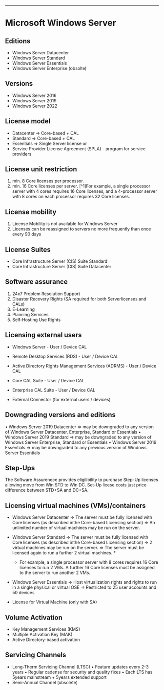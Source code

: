 ------------------------
# Microsoft Windows Server 

## Editions
- Windows Server Datacenter
- Windows Server Standard
- Windows Server Essentials
- Windows Server Enterprise (obsolte)

## Versions
- Windows Server 2016
- Windows Server 2019
- Windows Server 2022

## License model
- Datacenter => Core-based + CAL
- Standard => Core-based + CAL
- Essentials => Single Server license
or
- Service Provider License Agreement (SPLA) - program for service providers

## License unit restriction
1. min. 8 Core licenses per processor.
2. min. 16 Core licenses per server.
[^1]For example, a single processor server with 4 cores requires 16 Core licenses, and a 4-processor server with 8 cores on each processor requires 32 Core licenses.

## License mobility
1. License Mobility is not available for Windows Server
2. Licenses can be reassigned to servers no more frequently than once every 90 days

## License Suites
- Core Infrastructure Server (CIS) Suite Standard
- Core Infrastructure Server (CIS) Suite Datacenter

## Software assurance
1. 24x7 Problem Resolution Support
2. Disaster Recovery Rights (SA required for both Serverlicenses and CALs)
3. E-Learning
4. Planning Services
5. Self-Hosting Use Rights

## Licensing external users
- Windows Server - User / Device CAL 
- Remote Desktop Services (RDS) - User / Device CAL
- Active Directory Rights Management Services (ADRMS) - User / Device CAL

- Core CAL Suite - User / Device CAL
- Enterprise CAL Suite - User / Device CAL

- External Connector (for external users / devices)

## Downgrading versions and editions
• Windows Server 2019 Datacenter => may be downgraded to any version of Windows Server Datacenter, Enterprise, Standard or Essentials
• Windows Server 2019 Standard => may be downgraded to any version of Windows Server Enterprise, Standard or Essentials
• Windows Server 2019 Essentials => may be downgraded to any previous version of Windows Server Essentials

## Step-Ups
The Software Assurenece provides eligilibility to purchase Step-Up licenses allowing move from Win STD to Win DC.
Set-Up licese costs just price difference between STD+SA and DC+SA. 

## Licensing virtual machines (VMs)/containers
- Windows Server Datacenter
	=> The server must be fully licensed with Core licenses (as described inthe Core-based Licensing section)
	=> An unlimited number of virtual machines may be run on the server.
- Windows Server Standard
	=> The server must be fully licensed with Core licenses (as described inthe Core-based Licensing section)
	=> 2 virtual machines may be run on the server.
	=> The server must be licensed again to run a further 2 virtual machines. *
	
	* For example, a single processor server with 8 cores requires 16 Core
	licenses to run 2 VMs. A further 16 Core licenses must be assigned to
	the server to run another 2 VMs.
- Windows Server Essentials
	=> Host virtualization rights and rights to run in a single physical or virtual OSE
	=> Restricted to 25 user accounts and 50 devices
- License for Virtual Machine (only with SA)

## Volume Activation
- Key Management Services (KMS)	
- Multiple Activation Key (MAK)
- Active Directory-based activation

## Servicing Channels
- Long-Therm Servicing Channel (LTSC)
	• Feature updates every 2-3 years
	• Regular cadense for security and quality fixes
	• Each LTS has 5years mainstream + 5years extended support
- Semi-Annual Channel (obsolete)
	
